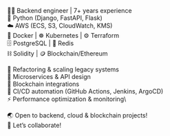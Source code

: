 👨‍💻 Backend engineer | 7+ years experience\
🐍 Python (Django, FastAPI, Flask)\
☁️ AWS (ECS, S3, CloudWatch, KMS)\
🐳 Docker | ☸️ Kubernetes | ⚙️ Terraform\
🗄️ PostgreSQL | 🧠 Redis\
⛓️ Solidity | 🪙 Blockchain/Ethereum


🔧 Refactoring & scaling legacy systems\
🧩 Microservices & API design\
🔗 Blockchain integrations\
🚀 CI/CD automation (GitHub Actions, Jenkins, ArgoCD)\
⚡ Performance optimization & monitoring\

🌏 Open to backend, cloud & blockchain projects!\
🤝 Let’s collaborate!
